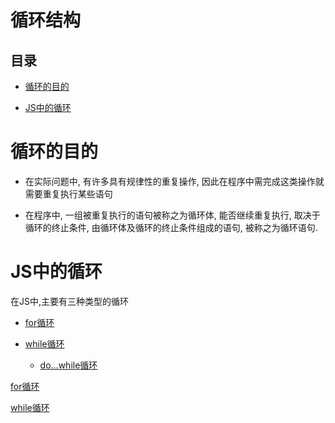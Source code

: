 # 循环结构

## 目录

*   [循环的目的](#循环的目的)

*   [JS中的循环](#js中的循环)

# 循环的目的

*   在实际问题中, 有许多具有规律性的重复操作, 因此在程序中需完成这类操作就需要重复执行某些语句

*   在程序中, 一组被重复执行的语句被称之为循环体, 能否继续重复执行, 取决于循环的终止条件, 由循环体及循环的终止条件组成的语句, 被称之为循环语句.

# JS中的循环

在JS中,主要有三种类型的循环

*   [for循环](for循环/for循环.md "for循环")

*   [while循环](while循环/while循环.md "while循环")

    *   [do...while循环](while循环/do...while循环/do...while循环.md "do...while循环")

[for循环](for循环/for循环.md "for循环")

[while循环](while循环/while循环.md "while循环")
